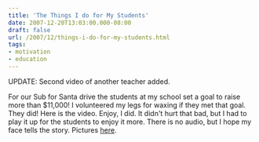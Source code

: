 ```yaml
---
title: 'The Things I do for My Students'
date: 2007-12-20T13:03:00.000-08:00
draft: false
url: /2007/12/things-i-do-for-my-students.html
tags: 
- motivation
- education
---
```


UPDATE: Second video of another teacher added.  
  
For our Sub for Santa drive the students at my school set a goal to raise more than $11,000! I volunteered my legs for waxing if they met that goal. They did! Here is the video. Enjoy, I did. It didn't hurt that bad, but I had to play it up for the students to enjoy it more. There is no audio, but I hope my face tells the story. Pictures [here](http://picasaweb.google.com/jethro.jones/LegWaxing?pli=1).